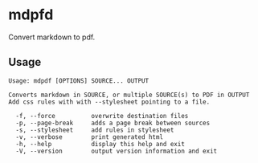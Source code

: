 # mdpfd

Convert markdown to pdf.

## Usage

    Usage: mdpdf [OPTIONS] SOURCE... OUTPUT

    Converts markdown in SOURCE, or multiple SOURCE(s) to PDF in OUTPUT
    Add css rules with with --stylesheet pointing to a file.

      -f, --force          overwrite destination files
      -p, --page-break     adds a page break between sources
      -s, --stylesheet     add rules in stylesheet
      -v, --verbose        print generated html
      -h, --help           display this help and exit
      -V, --version        output version information and exit

